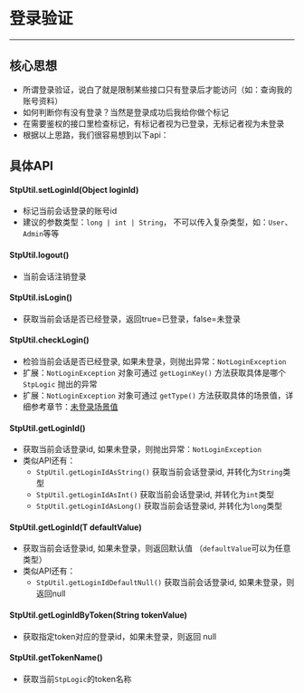 # 登录验证
--- 


## 核心思想

- 所谓登录验证，说白了就是限制某些接口只有登录后才能访问（如：查询我的账号资料）
- 如何判断你有没有登录？当然是登录成功后我给你做个标记
- 在需要鉴权的接口里检查标记，有标记者视为已登录，无标记者视为未登录
- 根据以上思路，我们很容易想到以下api：


## 具体API

#### StpUtil.setLoginId(Object loginId)
- 标记当前会话登录的账号id
- 建议的参数类型：`long | int | String`， 不可以传入复杂类型，如：`User`、`Admin`等等

#### StpUtil.logout()
- 当前会话注销登录 

#### StpUtil.isLogin()
- 获取当前会话是否已经登录，返回true=已登录，false=未登录

#### StpUtil.checkLogin()
- 检验当前会话是否已经登录, 如果未登录，则抛出异常：`NotLoginException`
- 扩展：`NotLoginException` 对象可通过 `getLoginKey()` 方法获取具体是哪个 `StpLogic` 抛出的异常
- 扩展：`NotLoginException` 对象可通过 `getType()` 方法获取具体的场景值，详细参考章节：[未登录场景值](/fun/not-login-scene)

#### StpUtil.getLoginId()
- 获取当前会话登录id, 如果未登录，则抛出异常：`NotLoginException`
- 类似API还有：
	- `StpUtil.getLoginIdAsString()`		获取当前会话登录id, 并转化为`String`类型
	- `StpUtil.getLoginIdAsInt()`		获取当前会话登录id, 并转化为`int`类型
	- `StpUtil.getLoginIdAsLong()`		获取当前会话登录id, 并转化为`long`类型

#### StpUtil.getLoginId(T defaultValue)
- 获取当前会话登录id, 如果未登录，则返回默认值 （`defaultValue`可以为任意类型）
- 类似API还有：
	- `StpUtil.getLoginIdDefaultNull()`		获取当前会话登录id, 如果未登录，则返回null 

#### StpUtil.getLoginIdByToken(String tokenValue)
- 获取指定token对应的登录id，如果未登录，则返回 null

#### StpUtil.getTokenName()
- 获取当前`StpLogic`的token名称
